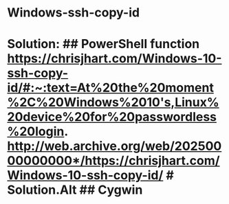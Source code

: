 # Windows-ssh-copy-id
# Solution: ## PowerShell function https://chrisjhart.com/Windows-10-ssh-copy-id/#:~:text=At%20the%20moment%2C%20Windows%2010's,Linux%20device%20for%20passwordless%20login. http://web.archive.org/web/20250000000000*/https://chrisjhart.com/Windows-10-ssh-copy-id/ # Solution.Alt ## Cygwin 
